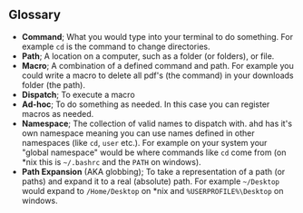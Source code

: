 ## Glossary

- **Command**; What you would type into your terminal to do something. For example ```cd``` is the command to change directories.
- **Path**; A location on a computer, such as a folder (or folders), or file.
- **Macro**; A combination of a defined command and path. For example you could write a macro to delete all pdf's (the command) in your downloads folder (the path).
- **Dispatch**; To execute a macro
- **Ad-hoc**; To do something as needed. In this case you can register macros as needed.
- **Namespace**; The collection of valid names to dispatch with. ahd has it's own namespace meaning you can use names defined in other namespaces (like ```cd```, ```user``` etc.). For example on your system your "global namespace" would be where commands like ```cd``` come from (on *nix this is ```~/.bashrc``` and the ```PATH``` on windows). 
- **Path Expansion** (AKA globbing); To take a representation of a path (or paths) and expand it to a real (absolute) path. For example ```~/Desktop``` would expand to ```/Home/Desktop``` on *nix and ```%USERPROFILE%\Desktop``` on windows.